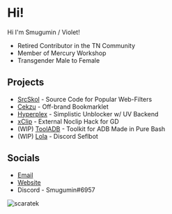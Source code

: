 # Hi!
Hi I'm Smugumin / Violet!
- Retired Contributor in the TN Community
- Member of Mercury Workshop
- Transgender Male to Female

## Projects
- [SrcSkol](https://github.com/src-skol) - Source Code for Popular Web-Filters
- [Cekzu](https://github.com/scaratek/cekzu) - Off-brand Bookmarklet
- [Hyperplex](https://github.com/scaratek/hyperplex) - Simplistic Unblocker w/ UV Backend
- [xClip](https://github.com/scaratek/xclip) - External Noclip Hack for GD
- (WIP) [ToolADB](https://github.com/scaratek/tooladb) - Toolkit for ADB Made in Pure Bash
- (WIP) [Lola](https://github.com/scaratek/lola) - Discord Seflbot

## Socials
- [Email](mailto:scarlettyuko@outlook.com)
- [Website](https://scarat3k.me)
- Discord - Smugumin#6957

<img src="https://komarev.com/ghpvc/?username=scaratek&label= Clicked on My Profile :D &color=FF90FF&style=flat" alt="scaratek" />
